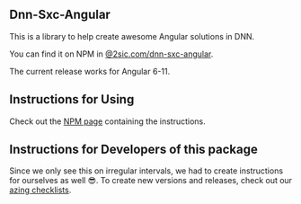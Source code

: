 ## Dnn-Sxc-Angular

This is a library to help create awesome Angular solutions in DNN. 

You can find it on NPM in [@2sic.com/dnn-sxc-angular](https://www.npmjs.com/package/@2sic.com/dnn-sxc-angular).

The current release works for Angular 6-11.

## Instructions for Using

Check out the [NPM page](https://www.npmjs.com/package/@2sic.com/dnn-sxc-angular) containing the instructions. 


## Instructions for Developers of this package

Since we only see this on irregular intervals, we had to create instructions for ourselves as well 😎.
To create new versions and releases, check out our [azing checklists](https://azing.org/2sxc/r/ItPxPh9D).

